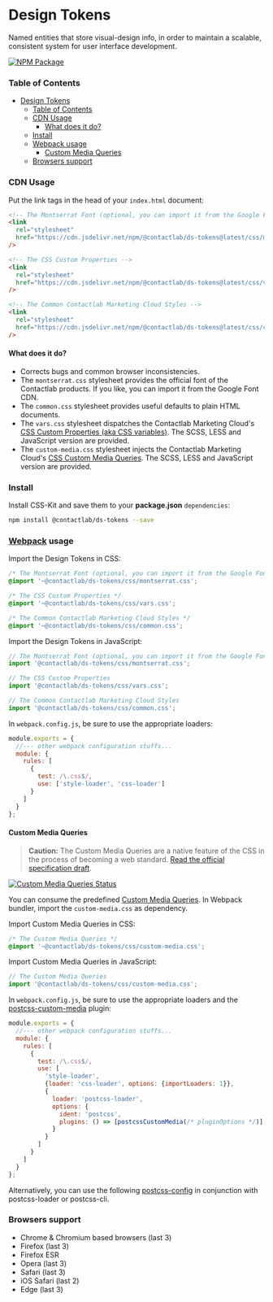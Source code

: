 # Design Tokens

Named entities that store visual-design info, in order to maintain a scalable, consistent system for user interface development.

[![NPM Package][npm-img]][npm-url]

### Table of Contents

- [Design Tokens](#design-tokens)
    - [Table of Contents](#table-of-contents)
    - [CDN Usage](#cdn-usage)
      - [What does it do?](#what-does-it-do)
    - [Install](#install)
    - [Webpack usage](#webpack-usage)
      - [Custom Media Queries](#custom-media-queries)
    - [Browsers support](#browsers-support)

### CDN Usage

Put the link tags in the head of your `index.html` document:

```html
<!-- The Montserrat Font (optional, you can import it from the Google Font CDN) -->
<link
  rel="stylesheet"
  href="https://cdn.jsdelivr.net/npm/@contactlab/ds-tokens@latest/css/montserrat.css"
/>

<!-- The CSS Custom Properties -->
<link
  rel="stylesheet"
  href="https://cdn.jsdelivr.net/npm/@contactlab/ds-tokens@latest/css/vars.css"
/>

<!-- The Common Contactlab Marketing Cloud Styles -->
<link
  rel="stylesheet"
  href="https://cdn.jsdelivr.net/npm/@contactlab/ds-tokens@latest/css/common.css"
/>
```

#### What does it do?

- Corrects bugs and common browser inconsistencies.
- The `montserrat.css` stylesheet provides the official font of the Contactlab products. If you like, you can import it from the Google Font CDN.
- The `common.css` stylesheet provides useful defaults to plain HTML documents.
- The `vars.css` stylesheet dispatches the Contactlab Marketing Cloud's [CSS Custom Properties (aka CSS variables)][custom-properties-url]. The SCSS, LESS and JavaScript version are provided.
- The `custom-media.css` stylesheet injects the Contactlab Marketing Cloud's [CSS Custom Media Queries][custom-mq-url]. The SCSS, LESS and JavaScript version are provided.

### Install

Install CSS-Kit and save them to your **package.json** `dependencies`:

```sh
npm install @contactlab/ds-tokens --save
```

### [Webpack][webpack-url] usage

Import the Design Tokens in CSS:

```css
/* The Montserrat Font (optional, you can import it from the Google Font CDN) */
@import '~@contactlab/ds-tokens/css/montserrat.css';

/* The CSS Custom Properties */
@import '~@contactlab/ds-tokens/css/vars.css';

/* The Common Contactlab Marketing Cloud Styles */
@import '~@contactlab/ds-tokens/css/common.css';
```

Import the Design Tokens in JavaScript:

```js
// The Montserrat Font (optional, you can import it from the Google Font CDN)
import '@contactlab/ds-tokens/css/montserrat.css';

// The CSS Custom Properties
import '@contactlab/ds-tokens/css/vars.css';

// The Common Contactlab Marketing Cloud Styles
import '@contactlab/ds-tokens/css/common.css';
```

In `webpack.config.js`, be sure to use the appropriate loaders:

```js
module.exports = {
  //--- other webpack configuration stuffs...
  module: {
    rules: [
      {
        test: /\.css$/,
        use: ['style-loader', 'css-loader']
      }
    ]
  }
};
```

#### Custom Media Queries

> **Caution:** The Custom Media Queries are a native feature of the CSS in the process of becoming a web standard. [Read the official specification draft][custom-mq-specification-url].

[![Custom Media Queries Status][cssdb-img]][cssdb-url]

You can consume the predefined [Custom Media Queries][custom-mq-url]. In Webpack bundler, import the `custom-media.css` as dependency.

Import Custom Media Queries in CSS:

```css
/* The Custom Media Queries */
@import '~@contactlab/ds-tokens/css/custom-media.css';
```

Import Custom Media Queries in JavaScript:

```js
// The Custom Media Queries
import '@contactlab/ds-tokens/css/custom-media.css';
```

In `webpack.config.js`, be sure to use the appropriate loaders and the [postcss-custom-media][postcss-custom-media-url] plugin:

```js
module.exports = {
  //--- other webpack configuration stuffs...
  module: {
    rules: [
      {
        test: /\.css$/,
        use: [
          'style-loader',
          {loader: 'css-loader', options: {importLoaders: 1}},
          {
            loader: 'postcss-loader',
            options: {
              ident: 'postcss',
              plugins: () => [postcssCustomMedia(/* pluginOptions */)]
            }
          }
        ]
      }
    ]
  }
};
```

Alternatively, you can use the following [postcss-config][postcss-config-url] in conjunction with postcss-loader or postcss-cli.

### Browsers support

- Chrome & Chromium based browsers (last 3)
- Firefox (last 3)
- Firefox ESR
- Opera (last 3)
- Safari (last 3)
- iOS Safari (last 2)
- Edge (last 3)

<!--
  I M A G E S
-->

[cssdb-img]: https://cssdb.org/badge/custom-media-queries.svg
[npm-img]: https://img.shields.io/npm/v/@contactlab/ds-tokens?style=flat-square&colorA=001420&colorB=0391ec

<!--
  L I N K S
-->

[cssdb-url]: https://cssdb.org/#custom-media-queries
[custom-mq-url]: ./styles/custom-media.css
[custom-mq-specification-url]: http://drafts.csswg.org/mediaqueries-5/#custom-mq
[custom-properties-url]: ./styles/vars.css
[npm-url]: https://www.npmjs.com/package/@contactlab/ds-tokens
[postcss-config-url]: https://github.com/giotramu/postcss-config
[postcss-custom-media-url]: https://github.com/postcss/postcss-custom-media
[webpack-url]: https://webpack.js.org
